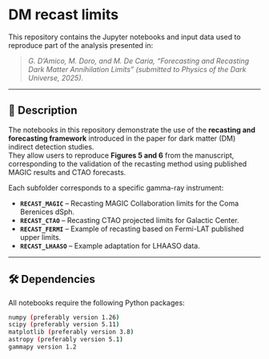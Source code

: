 # DM recast limits

This repository contains the Jupyter notebooks and input data used to reproduce part of the analysis presented in:

> *G. D’Amico, M. Doro, and M. De Caria, “Forecasting and Recasting Dark Matter Annihilation Limits” (submitted to Physics of the Dark Universe, 2025).*

---

## 📘 Description

The notebooks in this repository demonstrate the use of the **recasting and forecasting framework** introduced in the paper for dark matter (DM) indirect detection studies.  
They allow users to reproduce **Figures 5 and 6** from the manuscript, corresponding to the validation of the recasting method using published MAGIC results and CTAO forecasts.

Each subfolder corresponds to a specific gamma-ray instrument:
- **`RECAST_MAGIC`** – Recasting MAGIC Collaboration limits for the Coma Berenices dSph.  
- **`RECAST_CTAO`** – Recasting CTAO projected limits for Galactic Center.  
- **`RECAST_FERMI`** – Example of recasting based on Fermi-LAT published upper limits.  
- **`RECAST_LHAASO`** – Example adaptation for LHAASO data.

---


## 🛠️ Dependencies

All notebooks require the following Python packages:

```bash
numpy (preferably version 1.26)
scipy (preferably version 5.11)
matplotlib (preferably version 3.8)
astropy (preferably version 5.1)
gammapy version 1.2


